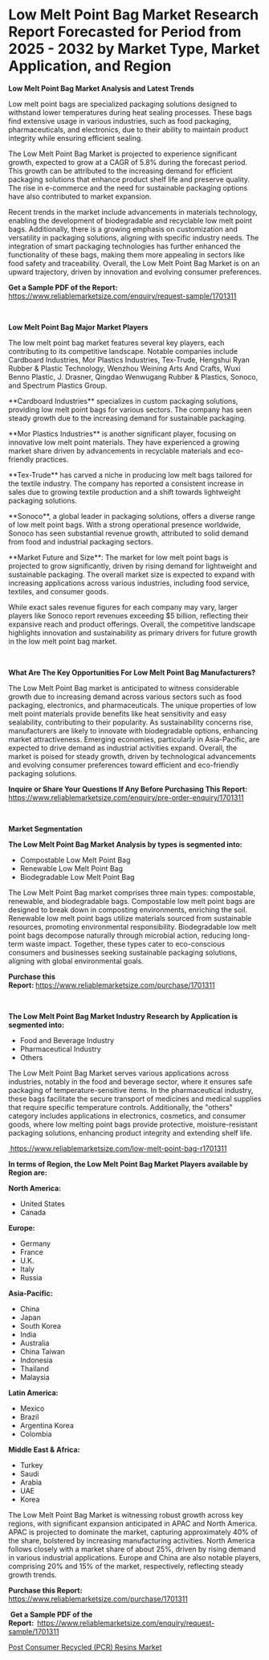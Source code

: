 <p><h1>Low Melt Point Bag Market Research Report Forecasted for Period from 2025 -  2032 by Market Type, Market Application, and Region</h1></p><p><strong>Low Melt Point Bag Market Analysis and Latest Trends</strong></p>
<p><p>Low melt point bags are specialized packaging solutions designed to withstand lower temperatures during heat sealing processes. These bags find extensive usage in various industries, such as food packaging, pharmaceuticals, and electronics, due to their ability to maintain product integrity while ensuring efficient sealing.</p><p>The Low Melt Point Bag Market is projected to experience significant growth, expected to grow at a CAGR of 5.8% during the forecast period. This growth can be attributed to the increasing demand for efficient packaging solutions that enhance product shelf life and preserve quality. The rise in e-commerce and the need for sustainable packaging options have also contributed to market expansion.</p><p>Recent trends in the market include advancements in materials technology, enabling the development of biodegradable and recyclable low melt point bags. Additionally, there is a growing emphasis on customization and versatility in packaging solutions, aligning with specific industry needs. The integration of smart packaging technologies has further enhanced the functionality of these bags, making them more appealing in sectors like food safety and traceability. Overall, the Low Melt Point Bag Market is on an upward trajectory, driven by innovation and evolving consumer preferences.</p></p>
<p><strong>Get a Sample PDF of the Report:&nbsp;</strong> <a href="https://www.reliablemarketsize.com/enquiry/request-sample/1701311?utm_campaign=1903&utm_medium=2&utm_source=Github&utm_content=ia&utm_term=09012025&utm_id=low-melt-point-bag">https://www.reliablemarketsize.com/enquiry/request-sample/1701311</a></p>
<p>&nbsp;</p>
<p><strong>Low Melt Point Bag Major Market Players</strong></p>
<p><p>The low melt point bag market features several key players, each contributing to its competitive landscape. Notable companies include Cardboard Industries, Mor Plastics Industries, Tex-Trude, Hengshui Ryan Rubber & Plastic Technology, Wenzhou Weining Arts And Crafts, Wuxi Benno Plastic, J. Drasner, Qingdao Wenwugang Rubber & Plastics, Sonoco, and Spectrum Plastics Group.</p><p>**Cardboard Industries** specializes in custom packaging solutions, providing low melt point bags for various sectors. The company has seen steady growth due to the increasing demand for sustainable packaging. </p><p>**Mor Plastics Industries** is another significant player, focusing on innovative low melt point materials. They have experienced a growing market share driven by advancements in recyclable materials and eco-friendly practices. </p><p>**Tex-Trude** has carved a niche in producing low melt bags tailored for the textile industry. The company has reported a consistent increase in sales due to growing textile production and a shift towards lightweight packaging solutions.</p><p>**Sonoco**, a global leader in packaging solutions, offers a diverse range of low melt point bags. With a strong operational presence worldwide, Sonoco has seen substantial revenue growth, attributed to solid demand from food and industrial packaging sectors. </p><p>**Market Future and Size**: The market for low melt point bags is projected to grow significantly, driven by rising demand for lightweight and sustainable packaging. The overall market size is expected to expand with increasing applications across various industries, including food service, textiles, and consumer goods.</p><p>While exact sales revenue figures for each company may vary, larger players like Sonoco report revenues exceeding $5 billion, reflecting their expansive reach and product offerings. Overall, the competitive landscape highlights innovation and sustainability as primary drivers for future growth in the low melt point bag market.</p></p>
<p>&nbsp;</p>
<p><strong>What Are The Key Opportunities For Low Melt Point Bag Manufacturers?</strong></p>
<p><p>The Low Melt Point Bag market is anticipated to witness considerable growth due to increasing demand across various sectors such as food packaging, electronics, and pharmaceuticals. The unique properties of low melt point materials provide benefits like heat sensitivity and easy sealability, contributing to their popularity. As sustainability concerns rise, manufacturers are likely to innovate with biodegradable options, enhancing market attractiveness. Emerging economies, particularly in Asia-Pacific, are expected to drive demand as industrial activities expand. Overall, the market is poised for steady growth, driven by technological advancements and evolving consumer preferences toward efficient and eco-friendly packaging solutions.</p></p>
<p><strong>Inquire or Share Your Questions If Any Before Purchasing This Report:</strong> <a href="https://www.reliablemarketsize.com/enquiry/pre-order-enquiry/1701311?utm_campaign=1903&utm_medium=2&utm_source=Github&utm_content=ia&utm_term=09012025&utm_id=low-melt-point-bag">https://www.reliablemarketsize.com/enquiry/pre-order-enquiry/1701311</a></p>
<p>&nbsp;</p>
<p><strong>Market Segmentation</strong></p>
<p><strong>The Low Melt Point Bag Market Analysis by types is segmented into:</strong></p>
<p><ul><li>Compostable Low Melt Point Bag</li><li>Renewable Low Melt Point Bag</li><li>Biodegradable Low Melt Point Bag</li></ul></p>
<p><p>The Low Melt Point Bag market comprises three main types: compostable, renewable, and biodegradable bags. Compostable low melt point bags are designed to break down in composting environments, enriching the soil. Renewable low melt point bags utilize materials sourced from sustainable resources, promoting environmental responsibility. Biodegradable low melt point bags decompose naturally through microbial action, reducing long-term waste impact. Together, these types cater to eco-conscious consumers and businesses seeking sustainable packaging solutions, aligning with global environmental goals.</p></p>
<p><strong>Purchase this Report:&nbsp;</strong><a href="https://www.reliablemarketsize.com/purchase/1701311?utm_campaign=1903&utm_medium=2&utm_source=Github&utm_content=ia&utm_term=09012025&utm_id=low-melt-point-bag">https://www.reliablemarketsize.com/purchase/1701311</a></p>
<p>&nbsp;</p>
<p><strong>The Low Melt Point Bag Market Industry Research by Application is segmented into:</strong></p>
<p><ul><li>Food and Beverage Industry</li><li>Pharmaceutical Industry</li><li>Others</li></ul></p>
<p><p>The Low Melt Point Bag Market serves various applications across industries, notably in the food and beverage sector, where it ensures safe packaging of temperature-sensitive items. In the pharmaceutical industry, these bags facilitate the secure transport of medicines and medical supplies that require specific temperature controls. Additionally, the "others" category includes applications in electronics, cosmetics, and consumer goods, where low melting point bags provide protective, moisture-resistant packaging solutions, enhancing product integrity and extending shelf life.</p></p>
<p><a href="https://www.reliablemarketsize.com/low-melt-point-bag-r1701311?utm_campaign=1903&utm_medium=2&utm_source=Github&utm_content=ia&utm_term=09012025&utm_id=low-melt-point-bag">&nbsp;https://www.reliablemarketsize.com/low-melt-point-bag-r1701311</a></p>
<p><strong>In terms of Region, the Low Melt Point Bag Market Players available by Region are:</strong></p>
<p>
    <p> <strong> North America: </strong>
        <ul>
            <li>United States</li>
            <li>Canada</li>
        </ul>
        </p> 
    <p> <strong> Europe: </strong>
        <ul>
            <li>Germany</li>
            <li>France</li>
            <li>U.K.</li>
            <li>Italy</li>
            <li>Russia</li>
        </ul>
        </p> 
    <p> <strong> Asia-Pacific: </strong>
        <ul>
            <li>China</li>
            <li>Japan</li>
            <li>South Korea</li>
            <li>India</li>
            <li>Australia</li>
            <li>China Taiwan</li>
            <li>Indonesia</li>
            <li>Thailand</li>
            <li>Malaysia</li>
        </ul>
        </p> 
    <p> <strong> Latin America: </strong>
        <ul>
            <li>Mexico</li>
            <li>Brazil</li>
            <li>Argentina Korea</li>
            <li>Colombia</li>
        </ul>
        </p> 
    <p> <strong> Middle East & Africa: </strong>
        <ul>
            <li>Turkey</li>
            <li>Saudi</li>
            <li>Arabia</li>
            <li>UAE</li>
            <li>Korea</li>
        </ul>
    </p>
    </p>
<p><p>The Low Melt Point Bag Market is witnessing robust growth across key regions, with significant expansion anticipated in APAC and North America. APAC is projected to dominate the market, capturing approximately 40% of the share, bolstered by increasing manufacturing activities. North America follows closely with a market share of about 25%, driven by rising demand in various industrial applications. Europe and China are also notable players, comprising 20% and 15% of the market, respectively, reflecting steady growth trends.</p></p>
<p><strong>Purchase this Report: </strong><a href="https://www.reliablemarketsize.com/purchase/1701311?utm_campaign=1903&utm_medium=2&utm_source=Github&utm_content=ia&utm_term=09012025&utm_id=low-melt-point-bag">https://www.reliablemarketsize.com/purchase/1701311</a></p>
<p>&nbsp;<strong>Get a Sample PDF of the Report:&nbsp;&nbsp;</strong><a href="https://www.reliablemarketsize.com/enquiry/request-sample/1701311?utm_campaign=1903&utm_medium=2&utm_source=Github&utm_content=ia&utm_term=09012025&utm_id=low-melt-point-bag">https://www.reliablemarketsize.com/enquiry/request-sample/1701311</a></p>
<p><strong></strong></p>
<p><p><a href="https://github.com/ashepherd82/Market-Research-Report-List-6/blob/main/post-consumer-recycled-pcr-resins-market.md?utm_campaign=1903&utm_medium=2&utm_source=Github&utm_content=ia&utm_term=09012025&utm_id=low-melt-point-bag">Post Consumer Recycled (PCR) Resins Market</a></p></p>